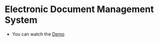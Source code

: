 # Electronic Document Management System

- You can watch the <a href="https://www.youtube.com/watch?v=TyFW9PKqMuE">Demo</a>
